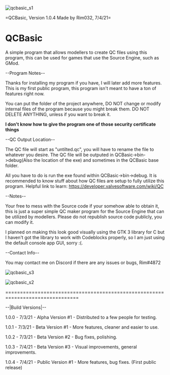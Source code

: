 
![qcbasic_s1](https://user-images.githubusercontent.com/45215785/124393717-c9604980-dcc9-11eb-97bd-efb140fb168e.PNG)


=QCBasic, Version 1.0.4
Made by Rim032, 7/4/21=


# QCBasic
A simple program that allows modellers to create QC files using this program, this can be used for games that use the Source Engine, such as GMod.


--Program Notes--

Thanks for installing my program if you have, I will later add more features. 
This is my first public program, this program isn't meant to have a ton of 
features right now.

You can put the folder of the project anywhere, DO NOT change or modify 
internal files of the program because you might break them. DO NOT DELETE 
ANYTHING, unless if you want to break it. 

**I don't know how to give the program one of those security certificate things**

--QC Output Location--

The QC file will start as "untilted.qc", you will have to rename 
the file to whatever you desire. The QC file will be outputed in 
QCBasic->bin->debug(Also the location of the exe) and sometimes in the QCBasic base folder.

All you have to do is run the exe found within QCBasic->bin->debug.
It is recommended to know stuff about how QC files are setup to
fully utilize this program. Helpful link to learn: https://developer.valvesoftware.com/wiki/QC

--Notes--

Your free to mess with the Source code if your somehow able to obtain it, this
is just a super simple QC maker program for the Source Engine that can be utilized
by modellers. Please do not republish source code publicly, you can modify it.

I planned on making this look good visually using the GTK 3 library for C but
I haven't got the library to work with Codeblocks properly, so I am just using
the default console app GUI, sorry :(.

--Contact Info--

You may contact me on Discord if there are any issues or bugs, Rim#4872

![qcbasic_s3](https://user-images.githubusercontent.com/45215785/124393716-c9604980-dcc9-11eb-8716-4dd39ad4762a.PNG)

![qcbasic_s2](https://user-images.githubusercontent.com/45215785/124393718-c9604980-dcc9-11eb-8e66-b5f720818160.PNG)

===============================================================================

--|Build Versions|--

1.0.0 - 7/3/21 - Alpha Version #1 - Distributed to a few people for testing.

1.0.1 - 7/3/21 - Beta Version #1 - More features, cleaner and easier to use.

1.0.2 - 7/3/21 - Beta Version #2 - Bug fixes, polishing.

1.0.3 - 7/4/21 - Beta Version #3 - Visual improvements, general improvements.

1.0.4 - 7/4/21 - Public Version #1 - More features, bug fixes. (First public release)
